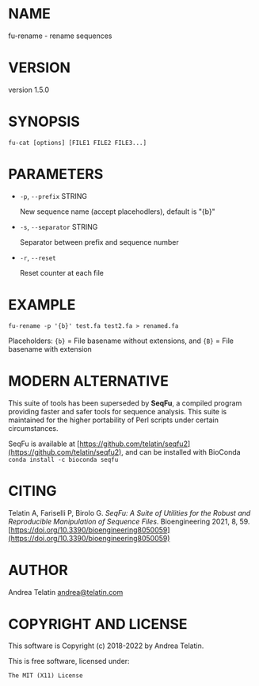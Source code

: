 # NAME

fu-rename - rename sequences

# VERSION

version 1.5.0

# SYNOPSIS

    fu-cat [options] [FILE1 FILE2 FILE3...]

# PARAMETERS

- `-p`, `--prefix` STRING

    New sequence name (accept placehodlers), default is "{b}"

- `-s`, `--separator` STRING

    Separator between prefix and sequence number

- `-r`, `--reset`

    Reset counter at each file

# EXAMPLE

    fu-rename -p '{b}' test.fa test2.fa > renamed.fa

Placeholders: `{b}` = File basename without extensions, and 
`{B}` = File basename with extension

# MODERN ALTERNATIVE

This suite of tools has been superseded by **SeqFu**, a compiled
program providing faster and safer tools for sequence analysis.
This suite is maintained for the higher portability of Perl scripts
under certain circumstances.

SeqFu is available at [https://github.com/telatin/seqfu2](https://github.com/telatin/seqfu2), and
can be installed with BioConda `conda install -c bioconda seqfu`

# CITING

Telatin A, Fariselli P, Birolo G.
_SeqFu: A Suite of Utilities for the Robust and Reproducible Manipulation of Sequence Files_.
Bioengineering 2021, 8, 59. [https://doi.org/10.3390/bioengineering8050059](https://doi.org/10.3390/bioengineering8050059)

# AUTHOR

Andrea Telatin <andrea@telatin.com>

# COPYRIGHT AND LICENSE

This software is Copyright (c) 2018-2022 by Andrea Telatin.

This is free software, licensed under:

    The MIT (X11) License
